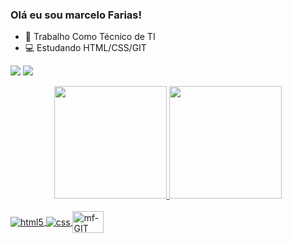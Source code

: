 ### Olá eu sou marcelo Farias!



- 🔭  Trabalho Como Técnico de TI 
- 💻 Estudando HTML/CSS/GIT

 <div> 

  <a href = "mailto:ykmarcelo@gmail.com"><img src="https://img.shields.io/badge/-Gmail-%23333?style=for-the-badge&logo=gmail&logoColor=white" target="_blank"></a>
  <a href="https://www.linkedin.com/in/marcelo-farias-471541a9/" target="_blank"><img src="https://img.shields.io/badge/-LinkedIn-%230077B5?style=for-the-badge&logo=linkedin&logoColor=white" target="_blank"></a> 
 
</div>

<div align="center">
  <a href="https://github.com/ykmarcelo">
  <img height="180em" src="https://github-readme-stats.vercel.app/api?username=ykmarcelo&show_icons=true&theme=tokyonight&include_all_commits=true&count_private=true"/>
  <img height="180em" src="https://github-readme-stats.vercel.app/api/top-langs/?username=ykmarcelo&layout=compact&langs_count=7&theme=dracula"/>
</div>

<div style="display: inline_block"><br/>
  <img align="center"  alt="html5" <img src="https://img.shields.io/badge/HTML5-E34F26?style=for-the-badge&logo=html5&logoColor=white"/>
  <img align="center"  alt="css" <img src="https://img.shields.io/badge/CSS-239120?&style=for-the-badge&logo=css3&logoColor=white"/>
  <img align="center" alt="mf-GIT" height="35" width="50"  <img src="https://cdn.jsdelivr.net/gh/devicons/devicon/icons/git/git-plain.svg" />
      
 </div>         

##


